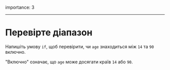importance: 3

---

# Перевірте діапазон

Напишіть умову `if`, щоб перевірити, чи `age` знаходиться між `14` та `90` включно.

"Включно" означає, що `age` може досягати країв `14` або `90`.
